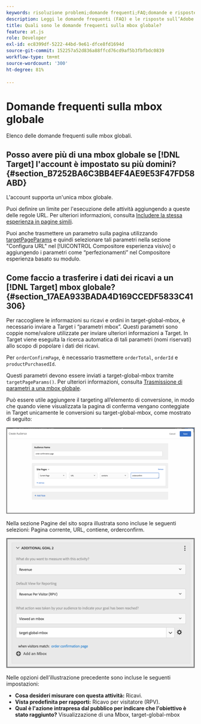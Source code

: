 ```yaml
---
keywords: risoluzione problemi;domande frequenti;FAQ;domande e risposte;globale;mbox globale
description: Leggi le domande frequenti (FAQ) e le risposte sull’Adobe [!DNL Target] mbox globali.
title: Quali sono le domande frequenti sulla mbox globale?
feature: at.js
role: Developer
exl-id: ec8399df-5222-44bd-9e61-dfce8fd1694d
source-git-commit: 152257a52d836a88ffcd76cd9af5b3fbfbdc0839
workflow-type: tm+mt
source-wordcount: '300'
ht-degree: 81%

---
```


# Domande frequenti sulla mbox globale

Elenco delle domande frequenti sulle mbox globali.

## Posso avere più di una mbox globale se [!DNL Target] l&#39;account è impostato su più domini? {#section_B7252BA6C3BB4EF4AE9E53F47FD58ABD}

L&#39;account supporta un&#39;unica mbox globale.

Puoi definire un limite per l&#39;esecuzione delle attività aggiungendo a queste delle regole URL. Per ulteriori informazioni, consulta [Includere la stessa esperienza in pagine simili](/help/main/c-experiences/c-visual-experience-composer/temtest.md#task_2539D51A18044F82B0D9895636546781).

Puoi anche trasmettere un parametro sulla pagina utilizzando [targetPageParams](/help/main/c-implementing-target/c-implementing-target-for-client-side-web/targetpageparams.md) e quindi selezionare tali parametri nella sezione &quot;Configura URL&quot; nel [!UICONTROL Compositore esperienza visivo] o aggiungendo i parametri come “perfezionamenti” nel Compositore esperienza basato su modulo.

## Come faccio a trasferire i dati dei ricavi a un [!DNL Target] mbox globale? {#section_17AEA933BADA4D169CCEDF5833C41306}

Per raccogliere le informazioni su ricavi e ordini in target-global-mbox, è necessario inviare a Target i “parametri mbox”. Questi parametri sono coppie nome/valore utilizzate per inviare ulteriori informazioni a Target. In Target viene eseguita la ricerca automatica di tali parametri (nomi riservati) allo scopo di popolare i dati dei ricavi.

Per `orderConfirmPage`, è necessario trasmettere `orderTotal`, `orderId` e `productPurchasedId`.

Questi parametri devono essere inviati a target-global-mbox tramite `targetPageParams()`. Per ulteriori informazioni, consulta [Trasmissione di parametri a una mbox globale](/help/main/c-implementing-target/c-implementing-target-for-client-side-web/t-mbox-download/c-understanding-global-mbox/pass-parameters-to-global-mbox.md#concept_33362A04146C4E3C8E7089B65F38B5E5).

Può essere utile aggiungere il targeting all’elemento di conversione, in modo che quando viene visualizzata la pagina di conferma vengano conteggiate in Target unicamente le conversioni su target-global-mbox, come mostrato di seguito:

![](assets/revenue1.png)

Nella sezione Pagine del sito sopra illustrata sono incluse le seguenti selezioni: Pagina corrente, URL, contiene, orderconfirm.

![](assets/revenue2.png)

Nelle opzioni dell’illustrazione precedente sono incluse le seguenti impostazioni:

* **Cosa desideri misurare con questa attività:** Ricavi.
* **Vista predefinita per rapporti:** Ricavo per visitatore (RPV).
* **Qual è l&#39;azione intrapresa dal pubblico per indicare che l&#39;obiettivo è stato raggiunto?** Visualizzazione di una Mbox, target-global-mbox

